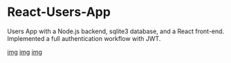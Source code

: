 # React-Users-App
Users App with a Node.js backend, sqlite3 database, and a React front-end. Implemented a full authentication workflow with JWT. 

[img](1.png)
[img](2.png)
[img](3.png)

